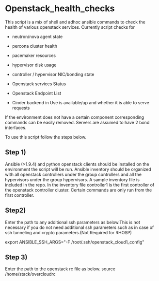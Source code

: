 # Openstack_health_checks


This script is a mix of shell and adhoc ansible commands to check the health of various openstack services. Currently script checks for

- neutron/nova agent state

- percona cluster health

- pacemaker resources

- hypervisor disk usage

- controller / hypervisor NIC/bonding state

- Openstack services Status

- Openstack Endpoint List

- Cinder backend in Use is available/up and whether it is able to serve requests


If the  environment does not have a certain component corresponding commands can be easily removed. Servers are assumed to have 2 bond interfaces.

To use this script follow the steps below.


## Step 1)
Ansible (>1.9.4) and python openstack clients should be installed on the environment the script will be run. Ansible inventory should be organized with all openstack controllers under the group controllers and all the hypervisors under the group hypervisors. A sample inventory file is included in the repo.
In the inventory file controller1 is the first controller of the openstack controller cluster. Certain commands are only run from the first controller.

## Step2)
Enter the path to any additional ssh parameters as below.This is not necessary if you do not need additional ssh parameters such as in case of ssh tunneling and crypto parameters.(Not Required for RHOSP)

export ANSIBLE_SSH_ARGS="-F /root/.ssh/openstack_cloud1_config"

## Step 3)
Enter the path to the openstack rc file as below.
source /home/stack/overcloudrc


